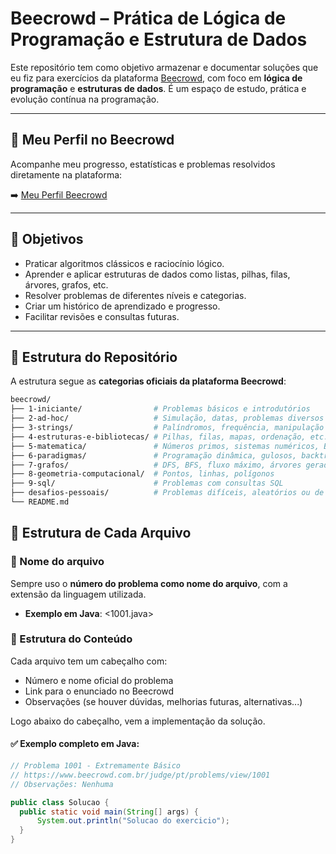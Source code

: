 # Beecrowd – Prática de Lógica de Programação e Estrutura de Dados

Este repositório tem como objetivo armazenar e documentar soluções que eu fiz para exercícios da plataforma [Beecrowd](https://www.beecrowd.com.br/), com foco em **lógica de programação** e **estruturas de dados**. É um espaço de estudo, prática e evolução contínua na programação.

---

## 🔗 Meu Perfil no Beecrowd

Acompanhe meu progresso, estatísticas e problemas resolvidos diretamente na plataforma:

➡️ [Meu Perfil Beecrowd](https://www.beecrowd.com.br/judge/pt/profile/1070793)

---

## 🧠 Objetivos

- Praticar algoritmos clássicos e raciocínio lógico.
- Aprender e aplicar estruturas de dados como listas, pilhas, filas, árvores, grafos, etc.
- Resolver problemas de diferentes níveis e categorias.
- Criar um histórico de aprendizado e progresso.
- Facilitar revisões e consultas futuras.

---

## 📂 Estrutura do Repositório

A estrutura segue as **categorias oficiais da plataforma Beecrowd**:

```bash
beecrowd/
├── 1-iniciante/                # Problemas básicos e introdutórios
├── 2-ad-hoc/                   # Simulação, datas, problemas diversos
├── 3-strings/                  # Palíndromos, frequência, manipulação de strings
├── 4-estruturas-e-bibliotecas/ # Pilhas, filas, mapas, ordenação, etc.
├── 5-matematica/               # Números primos, sistemas numéricos, BigInteger
├── 6-paradigmas/               # Programação dinâmica, gulosos, backtracking, etc.
├── 7-grafos/                   # DFS, BFS, fluxo máximo, árvores geradoras, etc.
├── 8-geometria-computacional/  # Pontos, linhas, polígonos
├── 9-sql/                      # Problemas com consultas SQL
├── desafios-pessoais/          # Problemas difíceis, aleatórios ou de desafio pessoal
└── README.md
```

## 📄 Estrutura de Cada Arquivo
### 📌 Nome do arquivo

Sempre uso o **número do problema como nome do arquivo**, com a extensão da linguagem utilizada.
- **Exemplo em Java**: <1001.java> 

### 📌 Estrutura do Conteúdo

Cada arquivo tem um cabeçalho com:

- Número e nome oficial do problema  
- Link para o enunciado no Beecrowd  
- Observações (se houver dúvidas, melhorias futuras, alternativas...)

Logo abaixo do cabeçalho, vem a implementação da solução.

#### ✅ Exemplo completo em Java:

```java
// Problema 1001 - Extremamente Básico
// https://www.beecrowd.com.br/judge/pt/problems/view/1001
// Observações: Nenhuma

public class Solucao {
  public static void main(String[] args) {
      System.out.println("Solucao do exercicio");
  }
}
```

